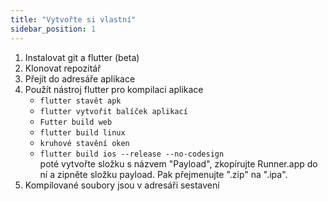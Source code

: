 ```yaml
---
title: "Vytvořte si vlastní"
sidebar_position: 1
---
```


1. Instalovat git a flutter (beta)
2. Klonovat repozitář
3. Přejít do adresáře aplikace
4. Použít nástroj flutter pro kompilaci aplikace
   * `flutter stavět apk`
   * `flutter vytvořit balíček aplikací`
   * `Futter build web`
   * `flutter build linux`
   * `kruhové stavění oken`
   * `flutter build ios --release --no-codesign`\
     poté vytvořte složku s názvem "Payload", zkopírujte Runner.app do ní a zipněte složku payload. Pak přejmenujte ".zip" na ".ipa".
5. Kompilované soubory jsou v adresáři sestavení
